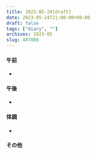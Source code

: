 ```yaml
---
title: 2023-05-24[draft]
date: 2023-05-24T21:00:00+09:00
draft: false
tags: ["diary", ""]
archives: 2023-05
slug: 407080
---
```

#### 午前
- 
#### 午後
- 
#### 体調
- 
#### その他